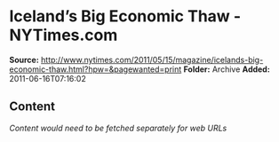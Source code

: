 # Iceland’s Big Economic Thaw - NYTimes.com

**Source:** http://www.nytimes.com/2011/05/15/magazine/icelands-big-economic-thaw.html?hpw=&pagewanted=print
**Folder:** Archive
**Added:** 2011-06-16T07:16:02




## Content
*Content would need to be fetched separately for web URLs*
